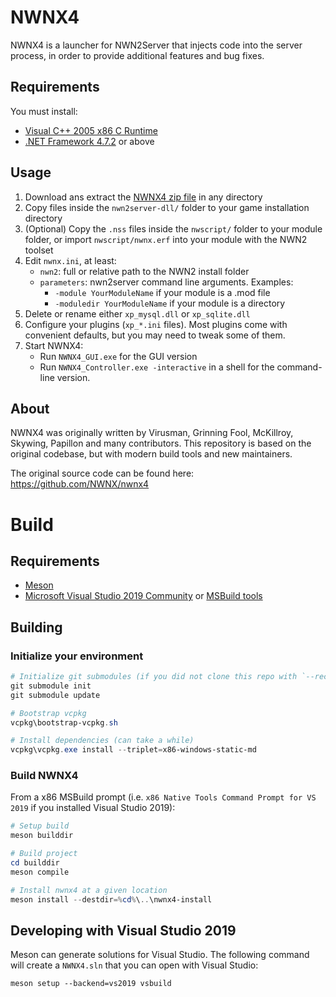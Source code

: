 
# NWNX4

NWNX4 is a launcher for NWN2Server that injects code into the server process, in order
to provide additional features and bug fixes.

## Requirements
You must install:
- [Visual C++ 2005 x86 C Runtime](https://download.microsoft.com/download/8/B/4/8B42259F-5D70-43F4-AC2E-4B208FD8D66A/vcredist_x86.EXE) <!-- xp_bugfix -->
- [.NET Framework 4.7.2](https://download.visualstudio.microsoft.com/download/pr/1f5af042-d0e4-4002-9c59-9ba66bcf15f6/124d2afe5c8f67dfa910da5f9e3db9c1/ndp472-kb4054531-web.exe) or above <!-- xp_bugfix -->

## Usage

1. Download ans extract the [NWNX4 zip file](https://github.com/nwn2dev/nwnx4/releases) in any directory
2. Copy files inside the `nwn2server-dll/` folder to your game installation directory
3. (Optional) Copy the `.nss` files inside the `nwscript/` folder to your
   module folder, or import `nwscript/nwnx.erf` into your module with the NWN2
   toolset
4. Edit `nwnx.ini`, at least:
    + `nwn2`: full or relative path to the NWN2 install folder
    + `parameters`: nwn2server command line arguments. Examples:
        * `-module YourModuleName` if your module is a .mod file
        * `-moduledir YourModuleName` if your module is a directory
5. Delete or rename either `xp_mysql.dll` or `xp_sqlite.dll`
6. Configure your plugins (`xp_*.ini` files). Most plugins come with
   convenient defaults, but you may need to tweak some of them.
7. Start NWNX4:
    + Run `NWNX4_GUI.exe` for the GUI version
    + Run `NWNX4_Controller.exe -interactive` in a shell for the command-line
      version.


## About

NWNX4 was originally written by Virusman, Grinning Fool, McKillroy, Skywing,
Papillon and many contributors. This repository is based on the original
codebase, but with modern build tools and new maintainers.

The original source code can be found here: https://github.com/NWNX/nwnx4

# Build

## Requirements

- [Meson](https://github.com/mesonbuild/meson/releases)
- [Microsoft Visual Studio 2019
  Community](https://visualstudio.microsoft.com/downloads/#visual-studio-community-2019)
  or [MSBuild
  tools](https://visualstudio.microsoft.com/fr/downloads/?q=build+tools)

## Building

### Initialize your environment

```powershell
# Initialize git submodules (if you did not clone this repo with `--recurse`)
git submodule init
git submodule update

# Bootstrap vcpkg
vcpkg\bootstrap-vcpkg.sh

# Install dependencies (can take a while)
vcpkg\vcpkg.exe install --triplet=x86-windows-static-md
```

### Build NWNX4

From a x86 MSBuild prompt (i.e. `x86 Native Tools Command Prompt for VS 2019` if you installed Visual Studio 2019):
```powershell
# Setup build
meson builddir

# Build project
cd builddir
meson compile

# Install nwnx4 at a given location
meson install --destdir=%cd%\..\nwnx4-install
```


## Developing with Visual Studio 2019

Meson can generate solutions for Visual Studio. The following command will
create a `NWNX4.sln` that you can open with Visual Studio:
```ps
meson setup --backend=vs2019 vsbuild
```
